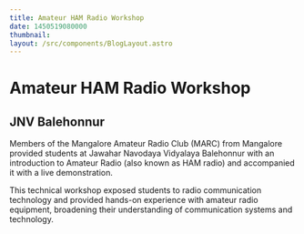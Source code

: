 ```yaml
---
title: Amateur HAM Radio Workshop
date: 1450519080000
thumbnail: 
layout: /src/components/BlogLayout.astro
---
```


# Amateur HAM Radio Workshop
## JNV Balehonnur

Members of the Mangalore Amateur Radio Club (MARC) from Mangalore provided students at Jawahar Navodaya Vidyalaya Balehonnur with an introduction to Amateur Radio (also known as HAM radio) and accompanied it with a live demonstration.

This technical workshop exposed students to radio communication technology and provided hands-on experience with amateur radio equipment, broadening their understanding of communication systems and technology.
